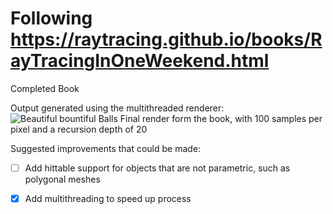 # Following https://raytracing.github.io/books/RayTracingInOneWeekend.html

Completed Book

Output generated using the multithreaded renderer:
![Beautiful bountiful Balls](https://github.com/kakuking/raytracing_in_one_weekend/tree/Multithreading_Support/final_image.png?raw=true)
Final render form the book, with 100 samples per pixel and a recursion depth of 20

Suggested improvements that could be made:
- [ ] Add hittable support for objects that are not parametric, such as polygonal meshes
- [x] Add multithreading to speed up process

